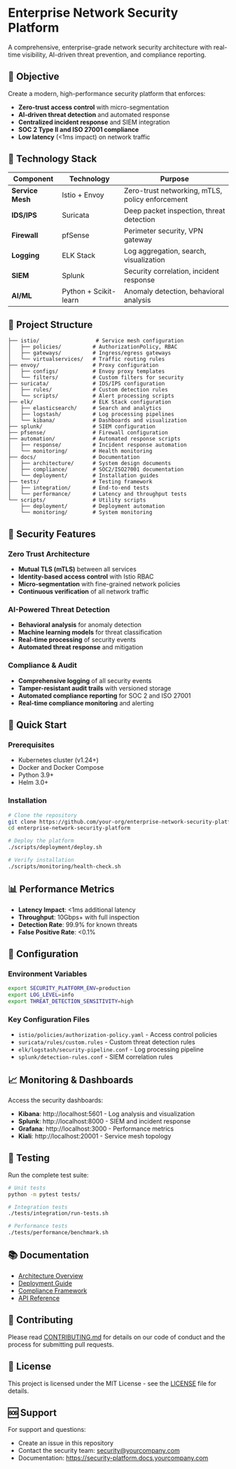 # Enterprise Network Security Platform

A comprehensive, enterprise-grade network security architecture with real-time visibility, AI-driven threat prevention, and compliance reporting.

## 🎯 Objective

Create a modern, high-performance security platform that enforces:
- **Zero-trust access control** with micro-segmentation
- **AI-driven threat detection** and automated response
- **Centralized incident response** and SIEM integration
- **SOC 2 Type II and ISO 27001 compliance**
- **Low latency** (<1ms impact) on network traffic

## 🧰 Technology Stack

| Component | Technology | Purpose |
|-----------|------------|---------|
| **Service Mesh** | Istio + Envoy | Zero-trust networking, mTLS, policy enforcement |
| **IDS/IPS** | Suricata | Deep packet inspection, threat detection |
| **Firewall** | pfSense | Perimeter security, VPN gateway |
| **Logging** | ELK Stack | Log aggregation, search, visualization |
| **SIEM** | Splunk | Security correlation, incident response |
| **AI/ML** | Python + Scikit-learn | Anomaly detection, behavioral analysis |

## 📁 Project Structure

```
├── istio/                  # Service mesh configuration
│   ├── policies/          # AuthorizationPolicy, RBAC
│   ├── gateways/          # Ingress/egress gateways
│   └── virtualservices/   # Traffic routing rules
├── envoy/                 # Proxy configuration
│   ├── configs/           # Envoy proxy templates
│   └── filters/           # Custom filters for security
├── suricata/              # IDS/IPS configuration
│   ├── rules/             # Custom detection rules
│   └── scripts/           # Alert processing scripts
├── elk/                   # ELK Stack configuration
│   ├── elasticsearch/     # Search and analytics
│   ├── logstash/          # Log processing pipelines
│   └── kibana/            # Dashboards and visualization
├── splunk/                # SIEM configuration
├── pfsense/               # Firewall configuration
├── automation/            # Automated response scripts
│   ├── response/          # Incident response automation
│   └── monitoring/        # Health monitoring
├── docs/                  # Documentation
│   ├── architecture/      # System design documents
│   ├── compliance/        # SOC2/ISO27001 documentation
│   └── deployment/        # Installation guides
├── tests/                 # Testing framework
│   ├── integration/       # End-to-end tests
│   └── performance/       # Latency and throughput tests
└── scripts/               # Utility scripts
    ├── deployment/        # Deployment automation
    └── monitoring/        # System monitoring
```

## 🔐 Security Features

### Zero Trust Architecture
- **Mutual TLS (mTLS)** between all services
- **Identity-based access control** with Istio RBAC
- **Micro-segmentation** with fine-grained network policies
- **Continuous verification** of all network traffic

### AI-Powered Threat Detection
- **Behavioral analysis** for anomaly detection
- **Machine learning models** for threat classification
- **Real-time processing** of security events
- **Automated threat response** and mitigation

### Compliance & Audit
- **Comprehensive logging** of all security events
- **Tamper-resistant audit trails** with versioned storage
- **Automated compliance reporting** for SOC 2 and ISO 27001
- **Real-time compliance monitoring** and alerting

## 🚀 Quick Start

### Prerequisites
- Kubernetes cluster (v1.24+)
- Docker and Docker Compose
- Python 3.9+
- Helm 3.0+

### Installation
```bash
# Clone the repository
git clone https://github.com/your-org/enterprise-network-security-platform.git
cd enterprise-network-security-platform

# Deploy the platform
./scripts/deployment/deploy.sh

# Verify installation
./scripts/monitoring/health-check.sh
```

## 📊 Performance Metrics

- **Latency Impact**: <1ms additional latency
- **Throughput**: 10Gbps+ with full inspection
- **Detection Rate**: 99.9% for known threats
- **False Positive Rate**: <0.1%

## 🔧 Configuration

### Environment Variables
```bash
export SECURITY_PLATFORM_ENV=production
export LOG_LEVEL=info
export THREAT_DETECTION_SENSITIVITY=high
```

### Key Configuration Files
- `istio/policies/authorization-policy.yaml` - Access control policies
- `suricata/rules/custom.rules` - Custom threat detection rules
- `elk/logstash/security-pipeline.conf` - Log processing pipeline
- `splunk/detection-rules.conf` - SIEM correlation rules

## 📈 Monitoring & Dashboards

Access the security dashboards:
- **Kibana**: http://localhost:5601 - Log analysis and visualization
- **Splunk**: http://localhost:8000 - SIEM and incident response
- **Grafana**: http://localhost:3000 - Performance metrics
- **Kiali**: http://localhost:20001 - Service mesh topology

## 🧪 Testing

Run the complete test suite:
```bash
# Unit tests
python -m pytest tests/

# Integration tests
./tests/integration/run-tests.sh

# Performance tests
./tests/performance/benchmark.sh
```

## 📚 Documentation

- [Architecture Overview](docs/architecture/system-design.md)
- [Deployment Guide](docs/deployment/installation.md)
- [Compliance Framework](docs/compliance/soc2-iso27001.md)
- [API Reference](docs/api/reference.md)

## 🤝 Contributing

Please read [CONTRIBUTING.md](CONTRIBUTING.md) for details on our code of conduct and the process for submitting pull requests.

## 📄 License

This project is licensed under the MIT License - see the [LICENSE](LICENSE) file for details.

## 🆘 Support

For support and questions:
- Create an issue in this repository
- Contact the security team: security@yourcompany.com
- Documentation: https://security-platform.docs.yourcompany.com
